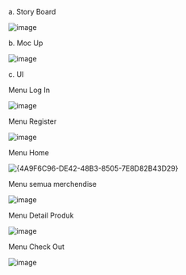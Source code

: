 a. Story Board

![image](https://github.com/user-attachments/assets/3152b5d5-e34f-4867-8331-a0e22163df47)

b. Moc Up

![image](https://github.com/user-attachments/assets/3c924d07-eaba-4fa1-8038-55bc6bd09fd3)

c. UI

Menu Log In

![image](https://github.com/user-attachments/assets/10ea3f45-70b5-4e73-be2f-761034d113f6)

Menu Register

![image](https://github.com/user-attachments/assets/2fe91803-648e-43ec-b96d-53f50d25a125)

Menu Home

![{4A9F6C96-DE42-48B3-8505-7E8D82B43D29}](https://github.com/user-attachments/assets/1b05a312-374f-4d89-9434-5235720a6639)

Menu semua merchendise

![image](https://github.com/user-attachments/assets/d0f1fbbb-489f-4402-80c0-db5677221d6d)

Menu Detail Produk

![image](https://github.com/user-attachments/assets/a7095ffc-e543-4031-a87d-e99f2adef792)

Menu Check Out

![image](https://github.com/user-attachments/assets/a8d77113-b866-40e0-9dd4-4d83ca61a65c)


